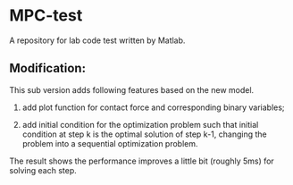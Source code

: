 # MPC-test
A repository for lab code test written by Matlab.

## Modification:

This sub version adds following features based on the new model.

1. add plot function for contact force and corresponding binary variables;

2. add initial condition for the optimization problem such that initial condition at step k is the optimal solution of step k-1, changing the problem into a sequential optimization problem.

The result shows the performance improves a little bit (roughly 5ms) for solving each step.
